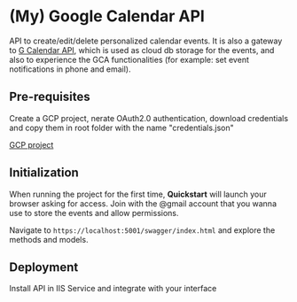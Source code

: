 # (My) Google Calendar API 

API to create/edit/delete personalized calendar events.
It is also a gateway to [G Calendar API](https://developers.google.com/calendar), which is used as cloud db storage for the events, and also to experience the GCA functionalities (for example: set event notifications in phone and email).

## Pre-requisites
Create a GCP project, nerate OAuth2.0 authentication, download credentials and copy them in root folder with the name "credentials.json"

[GCP project](https://cloud.google.com/resource-manager/docs/creating-managing-projects)

## Initialization

When running the project for the first time, __Quickstart__ will launch your browser asking for access. Join with the @gmail account that you wanna use to store the events and allow permissions.

Navigate to `https://localhost:5001/swagger/index.html` and explore the methods and models.

## Deployment

Install API in IIS Service and integrate with your interface
